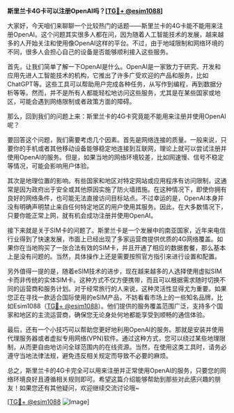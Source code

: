 **斯里兰卡4G卡可以注册OpenAI吗？[[TG💪+ @esim1088](https://t.me/s/esim1088)]**

大家好，今天咱们来聊聊一个比较热门的话题——斯里兰卡的4G卡能不能用来注册OpenAI。这个问题其实很多人都在问，因为随着人工智能技术的发展，越来越多的人开始关注和使用像OpenAI这样的平台。不过，由于地域限制和网络环境的不同，很多人会担心自己的设备是否能够顺利接入这些服务。

首先，让我们简单了解一下OpenAI是什么。OpenAI是一家致力于研究、开发和应用先进人工智能技术的机构，它推出了许多广受欢迎的产品和服务，比如ChatGPT等。这些工具可以帮助用户完成各种任务，从写作到编程，再到数据分析等等。然而，并不是所有人都能轻松地访问这些服务，尤其是在某些国家或地区，可能会遇到网络限制或者政策方面的障碍。

那么，回到我们的问题上来：斯里兰卡的4G卡究竟能不能用来注册并使用OpenAI呢？

要回答这个问题，我们需要考虑几个因素。首先是网络连接的质量。一般来说，只要你的手机或者其他移动设备能够稳定地连接到互联网，理论上就可以尝试注册并使用OpenAI的服务。但是，如果当地的网络环境较差，比如网速慢、信号不稳定等情况，可能会影响用户体验。

其次是地理位置的影响。有些国家和地区对特定网站或应用程序有访问限制，这通常是因为政府出于安全或其他原因实施了防火墙措施。在这种情况下，即使你拥有良好的网络条件，也可能无法直接访问目标站点。不过幸运的是，OpenAI本身并没有明确声明禁止来自任何特定地区的用户使用其服务。因此，在大多数情况下，只要你能正常上网，就有机会成功注册并使用OpenAI。

接下来就是关于SIM卡的问题了。斯里兰卡是一个发展中的南亚国家，近年来电信行业得到了快速发展，市面上已经出现了多家运营商提供优质的4G网络覆盖。如果你在当地购买了一张合法有效的SIM卡，并且开通了相应的数据套餐，那么基本上是没有问题的。当然，具体操作上还是需要按照官方指引来进行设置和配置。

另外值得一提的是，随着eSIM技术的进步，现在越来越多的人选择使用虚拟SIM卡而非传统的实体SIM卡。这种方式不仅方便携带，而且可以根据需求随时切换不同的运营商和服务计划。对于经常旅行的人来说，这种灵活性显得尤为重要。如果您正在寻找一款适合国际使用的eSIM产品，不妨看看市场上的一些知名品牌，比如Esim1088（[TG💪+ @esim1088](https://t.me/s/esim1088)）。他们提供的服务覆盖范围广泛，支持多个国家和地区的主流运营商，确保您无论身处何地都能享受到顺畅的通信体验。

最后，还有一个小技巧可以帮助您更好地利用OpenAI的服务。那就是安装并使用代理服务器或者虚拟专用网络(VPN)软件。通过这种方式，您可以绕过某些地理限制，从而更自由地访问全球范围内的在线资源。当然，在使用这类工具时，请务必遵守当地法律法规，避免违反相关规定而导致不必要的麻烦。

总之，斯里兰卡的4G卡完全可以用来注册并正常使用OpenAI的服务，只要您的网络环境良好且遵循相关规则即可。希望这篇介绍能够帮助到那些对此感兴趣的朋友！如果您还有其他疑问，欢迎继续交流讨论哦~

[[TG💪+ @esim1088](https://t.me/s/esim1088) ![Image](https://i.postimg.cc/4NQfJmqS/Snipaste-2025-05-13-00-14-12.png)]